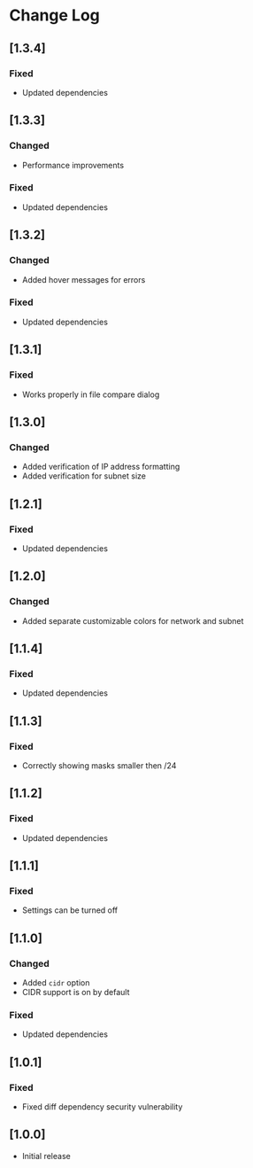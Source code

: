 # Change Log

## [1.3.4]

### Fixed
- Updated dependencies


## [1.3.3]

### Changed
- Performance improvements

### Fixed
- Updated dependencies


## [1.3.2]

### Changed
- Added hover messages for errors

### Fixed
- Updated dependencies


## [1.3.1]

### Fixed
- Works properly in file compare dialog


## [1.3.0]

### Changed
- Added verification of IP address formatting
- Added verification for subnet size


## [1.2.1]

### Fixed
- Updated dependencies


## [1.2.0]

### Changed
- Added separate customizable colors for network and subnet


## [1.1.4]

### Fixed
- Updated dependencies


## [1.1.3]

### Fixed
- Correctly showing masks smaller then /24


## [1.1.2]

### Fixed
- Updated dependencies


## [1.1.1]

### Fixed
- Settings can be turned off


## [1.1.0]

### Changed
- Added `cidr` option
- CIDR support is on by default

### Fixed
- Updated dependencies


## [1.0.1]

### Fixed
- Fixed diff dependency security vulnerability


## [1.0.0]

- Initial release
